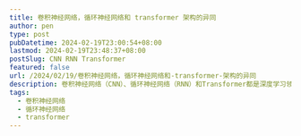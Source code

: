 ```yaml
---
title: 卷积神经网络，循环神经网络和 transformer 架构的异同
author: pen
type: post
pubDatetime: 2024-02-19T23:00:54+08:00
lastmod: 2024-02-19T23:48:37+08:00
postSlug: CNN RNN Transformer
featured: false
url: /2024/02/19/卷积神经网络，循环神经网络和-transformer-架构的异同
description: 卷积神经网络（CNN）、循环神经网络（RNN）和Transformer都是深度学习领域中经典的模型架构，它们在不同的领域都有广泛的应用。CNN主要用于计算机视觉领域，通过卷积层提取图像特征，然后通过池化和全连接层进行特征提取和分类。RNN则是一种处理序列数据的模型，通过循环结构捕捉序列的时间依赖关系，其输出通常与序列长度相关，适用于文本分类等任务。Transformer架构则在序列数据建模方面展现出非常出色的能力，它利用自注意力机制来同时关注序列前后两个时刻的信息，从而提高了模型的表达能力和泛化性能。总的来说，CNN、RNN和Transformer的主要区别在于它们的输入形式、处理数据的类型以及如何捕捉数据中的依赖关系。CNN适合处理二维图像或视频等数据，而RNN和Transformer更适合处理时间序列的数据，如语言生成、翻译等。
tags:
  - 卷积神经网络
  - 循环神经网络
  - transformer
---
```

